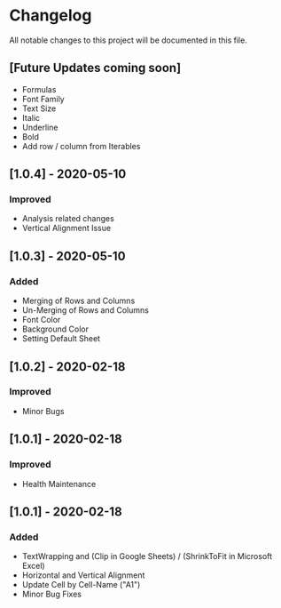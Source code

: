 # Changelog
All notable changes to this project will be documented in this file.

## [Future Updates coming soon]
- Formulas
- Font Family
- Text Size
- Italic
- Underline
- Bold
- Add row / column from Iterables

## [1.0.4] - 2020-05-10
### Improved
- Analysis related changes
- Vertical Alignment Issue

## [1.0.3] - 2020-05-10
### Added
- Merging of Rows and Columns
- Un-Merging of Rows and Columns
- Font Color
- Background Color
- Setting Default Sheet

## [1.0.2] - 2020-02-18
### Improved
- Minor Bugs

## [1.0.1] - 2020-02-18
### Improved
- Health Maintenance

## [1.0.1] - 2020-02-18
### Added
- TextWrapping and (Clip in Google Sheets) / (ShrinkToFit in Microsoft Excel)
- Horizontal and Vertical Alignment
- Update Cell by Cell-Name ("A1")
- Minor Bug Fixes